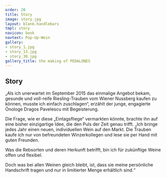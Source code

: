```yaml
---
order: 20
title: Story
image: story.jpg
layout: blank.handlebars
tmpl: story
navicon: book
navtext: Pop-Up-Wein
gallery:
- story_1.jpg
- story_13.jpg
- story_30.jpg
gallery_title: the making of PEDALONES
---
```

## Story

„Als ich unerwartet im September 2015 das einmalige Angebot bekam, gesunde und voll-reife Riesling-Trauben vom Wiener Nussberg kaufen zu können, musste ich einfach zuschlagen“, erzählt der junge, engagierte Önologe Dragos Pavelescu mit Begeisterung.

Die Frage, wie er diese „Eintagsfliege“ vermarkten könnte, brachte ihn auf eine bisher einzigartige Idee, die den Puls der Zeit genau trifft. „Ich bringe jedes Jahr einen neuen, individuellen Wein auf den Markt. Die Trauben kaufe ich nur von befreundeten Winzerkollegen und lese sie per Hand mit guten Freunden. 

Was die Rebsorten und deren Herkunft betrifft, bin ich für zukünftige Weine offen und flexibel. 

Doch was bei allen Weinen gleich bleibt, ist, dass sie meine persönliche Handschrift tragen und nur in limitierter Menge erhältlich sind.“
